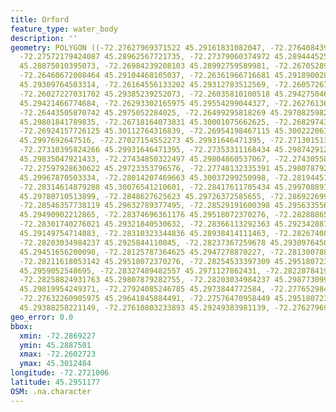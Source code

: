 ```yaml
---
title: Orford
feature_type: water_body
description: ''
geometry: POLYGON ((-72.27627969371522 45.29161831082047, -72.27640843974791 45.29074276831427,
  -72.27572179424087 45.28962567721735, -72.27379060374972 45.28944452523658, -72.27254605876739
  45.28875010395073, -72.26984239208103 45.28992759589981, -72.26705289470563 45.29068238557446,
  -72.26460672008464 45.29104468105037, -72.26361966716681 45.29189002816049, -72.26276136028254
  45.29309764503314, -72.26164556133202 45.29312783512569, -72.26057267772691 45.29352030486398,
  -72.26027227031702 45.29385239252073, -72.26035810100518 45.29427504672663, -72.26164556133202
  45.29421466774684, -72.26293302165975 45.29554299044327, -72.26276136028254 45.29599582061446,
  -72.26443505870742 45.2975052284025, -72.26499295818269 45.29708259827195, -72.2654650269689
  45.29801841789835, -72.26718164073831 45.30001075662625, -72.26829743968884 45.30124838634178,
  -72.26924157726125 45.30112764316839, -72.26954198467115 45.30022206117322, -72.27027154552273
  45.2997692647516, -72.27027154552273 45.29931646471395, -72.27130151378508 45.29964851842826,
  -72.27310395824266 45.29931646471395, -72.27353311168434 45.29874291280839, -72.27499223338839
  45.29835047921433, -72.27434850322497 45.29804860537067, -72.27430558788134 45.29714297419756,
  -72.27597928630622 45.29723353796576, -72.27748132335391 45.29807879282755, -72.27825379955
  45.29967870503334, -72.28014207469663 45.30037299250998, -72.28194451915421 45.30076541210601,
  -72.28314614879288 45.30076541210601, -72.28417611705434 45.29970889162175, -72.28512025462767
  45.29780710513899, -72.2848627625623 45.29726372585655, -72.28692269908524 45.29690147010878,
  -72.28546357738119 45.29632789377495, -72.28529191600398 45.29563355676678, -72.28572106944657
  45.29490902212865, -72.28374696361176 45.29518072370276, -72.28288865672752 45.29409390959569,
  -72.28301740276021 45.29321840530632, -72.28366113292363 45.29234288750165, -72.28340364085825
  45.29149754714083, -72.28310323344836 45.28938414111463, -72.28267408000667 45.29198060031852,
  -72.28203034984237 45.2925844110045, -72.28237367259678 45.29309764503314, -72.28185868846606
  45.29451656200098, -72.28125787364625 45.2947278870227, -72.28130078899079 45.29502977854411,
  -72.28211618053142 45.29518072370276, -72.28254533397309 45.29518072370276, -72.2833178101701
  45.2959052548695, -72.28327489482557 45.2971127862431, -72.28228784190772 45.2975052284025,
  -72.28258824931763 45.29807879282755, -72.28203034984237 45.29877309989563, -72.2796270905659
  45.29819954249371, -72.27924085246785 45.2973844772584, -72.27765298473112 45.29729391373129,
  -72.27632260905975 45.29641845884491, -72.27576470958449 45.29518072370276, -72.27542138683097
  45.29388258221149, -72.27610803233893 45.29249383981139, -72.27627969371522 45.29161831082047))
geo_error: 0.0
bbox:
  xmin: -72.2869227
  ymin: 45.2887501
  xmax: -72.2602723
  ymax: 45.3012484
longitude: -72.2721006
latitude: 45.2951177
OSM: .na.character
---
```

